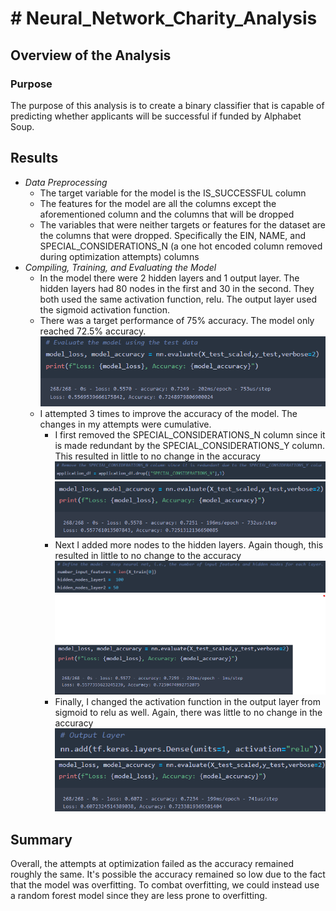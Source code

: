 



# # Neural_Network_Charity_Analysis

## Overview of the Analysis
### Purpose
The purpose of this analysis is to create a binary classifier that is capable of predicting whether applicants will be successful if funded by Alphabet Soup.

## Results 


 - *Data Preprocessing*
	 - The target variable for the model is the IS_SUCCESSFUL column
	 - The features for the model are all the columns except the aforementioned column and the columns that will be dropped
	 - The variables that were neither targets or features for the dataset are the columns that were dropped. Specifically the EIN, NAME, and SPECIAL_CONSIDERATIONS_N (a one hot encoded column removed during optimization attempts) columns
 - *Compiling, Training, and Evaluating the Model*
	 - In the model there were 2 hidden layers and 1 output layer. The hidden layers had 80 nodes in the first and 30 in the second. They both used the same activation function, relu. The output layer used the sigmoid activation function.
	 - There was a target performance of 75% accuracy. The model only reached 72.5% accuracy.
	![default_accuracy](Output/default_accuracy.png)
	- I attempted 3 times to improve the accuracy of the model. The changes in my attempts were cumulative.
		- I first removed the SPECIAL_CONSIDERATIONS_N column since it is made redundant by the SPECIAL_CONSIDERATIONS_Y column. This resulted in little to no change in the accuracy
		![attempt1_redundant](Output/attempt1_redundant.png)
	    ![attempt1_accuracy](Output/attempt1_accuracy.png)
	    - Next I added more nodes to the hidden layers. Again though, this resulted in little to no change to the accuracy
		![attempt2_nodes](Output/attempt2_nodes.png)
	    ![attempt2_accuracy](Output/attempt2_accuracy.png)
	    - Finally, I changed the activation function in the output layer from sigmoid to relu as well. Again, there was little to no change in the accuracy
 		![attempt3_activation](Output/attempt3_activation.png)
	    ![attempt3_accuracy](Output/attempt3_accuracy.png)


## Summary
Overall, the attempts at optimization failed as the accuracy remained roughly the same. It's possible the accuracy remained so low due to the fact that the model was overfitting. To combat overfitting, we could instead use a random forest model since they are less prone to overfitting.
